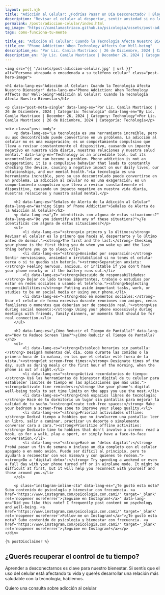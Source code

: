 ```yaml
---
layout: post.njk
title: "Adicción al Celular: ¿Podrías Pasar un Día Desconectado? | Blog Camila Mastriaco"
description: "Revisar el celular al despertar, sentir ansiedad si no lo tenés cerca... Identificá las señales de la adicción al celular y aprendé cómo reducir su impacto en tu vida."
permalink: /posts/adiccion-celular/index.html
og_image: "https://camilamastriaco.github.io/psicologia/assets/post-adiccion-celular.jpg"
tags: como-funciona-tu-mente

title_es: "Adicción al Celular: Cuando la Tecnología Afecta Nuestro Bienestar"
title_en: "Phone Addiction: When Technology Affects Our Well-being"
description_es: "Por Lic. Camila Mastriaco | 26 de Diciembre, 2024 | Categoría: Tecnología"
description_en: "By Lic. Camila Mastriaco | December 26, 2024 | Category: Technology"
---
```




    <img src="{{ '/assets/post-adiccion-celular.jpg' | url }}" alt="Persona atrapada o encadenada a su teléfono celular" class="post-hero-image">
    
    <h1 data-lang-es="Adicción al Celular: Cuando la Tecnología Afecta Nuestro Bienestar" data-lang-en="Phone Addiction: When Technology Affects Our Well-being">Adicción al Celular: Cuando la Tecnología Afecta Nuestro Bienestar</h1>
<div id="share-buttons-container"></div>

    <p class="post-meta-single" data-lang-es="Por Lic. Camila Mastriaco | 26 de Diciembre, 2024 | Categoría: Tecnología" data-lang-en="By Lic. Camila Mastriaco | December 26, 2024 | Category: Technology">Por Lic. Camila Mastriaco | 26 de Diciembre, 2024 | Categoría: Tecnología</p>
    
    <div class="post-body">
        <p data-lang-es="La tecnología es una herramienta increíble, pero su uso descontrolado puede convertirse en un problema. La adicción al celular no es una exageración; es un comportamiento compulsivo que lleva a revisar constantemente el dispositivo, causando un impacto negativo en nuestra vida diaria, nuestras relaciones y nuestra salud mental." data-lang-en="Technology is an incredible tool, but its uncontrolled use can become a problem. Phone addiction is not an exaggeration; it is a compulsive behavior that leads to constantly checking the device, causing a negative impact on our daily lives, our relationships, and our mental health.">La tecnología es una herramienta increíble, pero su uso descontrolado puede convertirse en un problema. La adicción al celular no es una exageración; es un comportamiento compulsivo que lleva a revisar constantemente el dispositivo, causando un impacto negativo en nuestra vida diaria, nuestras relaciones y nuestra salud mental.</p>

        <h2 data-lang-es="Señales de Alerta de la Adicción al Celular" data-lang-en="Warning Signs of Phone Addiction">Señales de Alerta de la Adicción al Celular</h2>
        <p data-lang-es="¿Te identificás con alguna de estas situaciones?" data-lang-en="Do you identify with any of these situations?">¿Te identificás con alguna de estas situaciones?</p>
        <ul>
            <li data-lang-es="<strong>Lo primero y lo último:</strong> Revisar el celular es lo primero que hacés al despertarte y lo último antes de dormir."><strong>The first and the last:</strong> Checking your phone is the first thing you do when you wake up and the last thing before you go to sleep.</li>
            <li data-lang-es="<strong>Ansiedad por separación:</strong> Sentir nerviosismo, ansiedad o irritabilidad si no tenés el celular cerca o si te quedás sin batería."><strong>Separation anxiety:</strong> Feeling nervous, anxious, or irritable if you don't have your phone nearby or if the battery runs out.</li>
            <li data-lang-es="<strong>Descuido de responsabilidades:</strong> Dejar de lado tareas importantes, trabajo o estudios por estar en redes sociales o usando el teléfono."><strong>Neglecting responsibilities:</strong> Putting aside important tasks, work, or studies to be on social media or using your phone.</li>
            <li data-lang-es="<strong>Uso en momentos sociales:</strong> Usar el celular de forma excesiva durante reuniones con amigos, cenas familiares o momentos que deberían ser de conexión real."><strong>Use during social moments:</strong> Using your phone excessively during meetings with friends, family dinners, or moments that should be for real connection.</li>
        </ul>

        <h2 data-lang-es="¿Cómo Reducir el Tiempo de Pantalla?" data-lang-en="How to Reduce Screen Time?">¿Cómo Reducir el Tiempo de Pantalla?</h2>
        <ol>
            <li data-lang-es="<strong>Establecé horarios sin pantalla:</strong> Designá momentos del día, como durante las comidas o la primera hora de la mañana, en los que el celular esté fuera de la vista."><strong>Set screen-free times:</strong> Designate times of the day, such as during meals or the first hour of the morning, when the phone is out of sight.</li>
            <li data-lang-es="<strong>Activá recordatorios de tiempo:</strong> Usá las herramientas de bienestar digital de tu celular para establecer límites de tiempo en las aplicaciones que más usás."><strong>Activate time reminders:</strong> Use your phone's digital well-being tools to set time limits on the apps you use the most.</li>
            <li data-lang-es="<strong>Creá espacios libres de tecnología:</strong> Hacé de tu dormitorio un lugar sin pantallas para mejorar la calidad de tu sueño."><strong>Create tech-free spaces:</strong> Make your bedroom a screen-free zone to improve your sleep quality.</li>
            <li data-lang-es="<strong>Priorizá actividades offline:</strong> Dedicá tiempo a hobbies que no involucren una pantalla: leer un libro, salir a caminar, practicar un deporte o simplemente conversar cara a cara."><strong>Prioritize offline activities:</strong> Dedicate time to hobbies that don't involve a screen: read a book, go for a walk, play a sport, or simply have a face-to-face conversation.</li>
            <li data-lang-es="<strong>Hacé un 'detox digital':</strong> Probá pasar un fin de semana o incluso un día completo con el celular apagado o en modo avión. Puede ser difícil al principio, pero te ayudará a reconectar con vos mismo/a y con quienes te rodean."><strong>Do a 'digital detox':</strong> Try spending a weekend or even a full day with your phone turned off or in airplane mode. It might be difficult at first, but it will help you reconnect with yourself and those around you.</li>
        </ol>
        
        <p class="instagram-inline-cta" data-lang-es="¿Te gustó esta nota? Subo contenido de psicología y bienestar con frecuencia. <a href='https://www.instagram.com/psicologia.con.cami/' target='_blank' rel='noopener noreferrer'>¡Seguime en Instagram!</a>" data-lang-en="Did you like this note? I frequently post content on psychology and well-being. <a href='https://www.instagram.com/psicologia.con.cami/' target='_blank' rel='noopener noreferrer'>Follow me on Instagram!</a>">¿Te gustó esta nota? Subo contenido de psicología y bienestar con frecuencia. <a href='https://www.instagram.com/psicologia.con.cami/' target='_blank' rel='noopener noreferrer'>¡Seguime en Instagram!</a></p>
    </div>
    
    {% postDisclaimer %}

<section id="cta-post" class="no-padding-bottom" class="animate-on-scroll">
        <h2 data-lang-es="¿Querés recuperar el control de tu tiempo?" data-lang-en="Want to regain control of your time?">¿Querés recuperar el control de tu tiempo?</h2>
        <p data-lang-es="Aprender a desconectarnos es clave para nuestro bienestar. Si sentís que el uso del celular está afectando tu vida y querés desarrollar una relación más saludable con la tecnología, hablemos." data-lang-en="Learning to disconnect is key to our well-being. If you feel that your phone use is affecting your life and you want to develop a healthier relationship with technology, let's talk.">Aprender a desconectarnos es clave para nuestro bienestar. Si sentís que el uso del celular está afectando tu vida y querés desarrollar una relación más saludable con la tecnología, hablemos.</p>
        <a 
            class="btn whatsapp-trigger" 
            data-location="post_adiccion_cta" 
            target="_blank" 
            rel="noopener noreferrer" 
            data-lang-es="Quiero una consulta sobre adicción al celular" 
            data-lang-en="I want a consultation about phone addiction" 
            data-whatsapp-es="Hola Camila, leí tu nota sobre la adicción al celular y quisiera consultarte sobre las sesiones." 
            data-whatsapp-en="Hi Camila, I read your note about phone addiction and would like to ask about the sessions." 
        >Quiero una consulta sobre adicción al celular</a>
    </section>